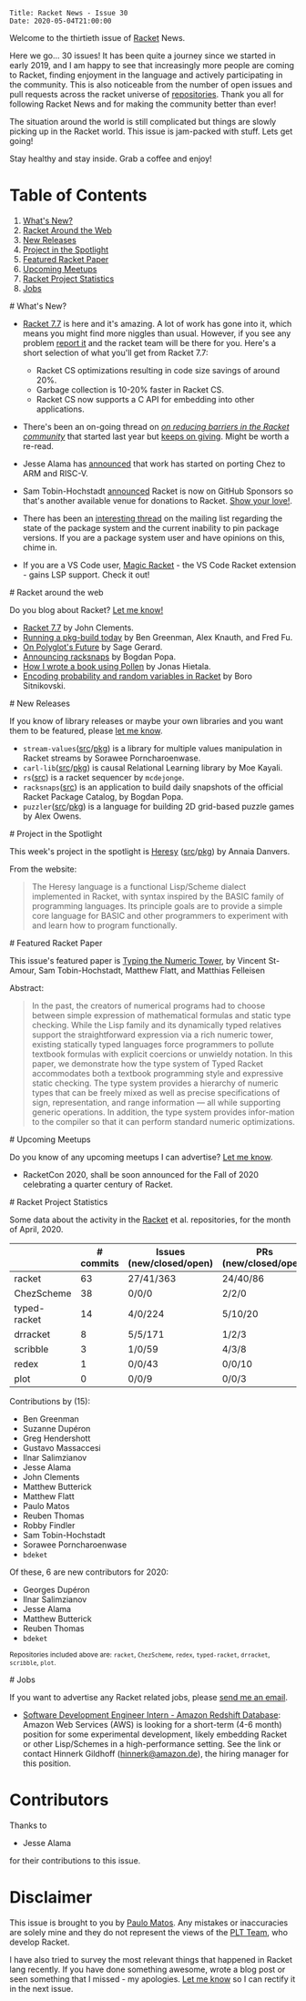     Title: Racket News - Issue 30
    Date: 2020-05-04T21:00:00

Welcome to the thirtieth issue of [Racket](https://www.racket-lang.org) News. 

Here we go... 30 issues! It has been quite a journey since we started in early 2019, and I am happy to see that increasingly more people are coming to Racket, finding enjoyment in the language and actively participating in the community. This is also noticeable from the number of open issues and pull requests across the racket universe of [repositories](https://github.com/racket). Thank you all for following Racket News and for making the community better than ever!

The situation around the world is still complicated but things are slowly picking up in the Racket world. This issue is jam-packed with stuff. Lets get going!

Stay healthy and stay inside. 
Grab a coffee and enjoy!

# Table of Contents

1. [What's New?](#whatsnew)
2. [Racket Around the Web](#aroundtheweb)
3. [New Releases](#newreleases)
4. [Project in the Spotlight](#spotlight)
5. [Featured Racket Paper](#featuredpaper)
6. [Upcoming Meetups](#meetups)
7. [Racket Project Statistics](#stats)
8. [Jobs](#jobs)

<div id='whatsnew'/>
# What's New?

* [Racket 7.7](https://blog.racket-lang.org/2020/05/racket-v7-7.html) is here and it's amazing. A lot of work has gone into it, which means you might find more niggles than usual. However, if you see any problem [report it](https://github.com/racket/racket/issues/new) and the racket team will be there for you. Here's a short selection of what you'll get from Racket 7.7:

	* Racket CS optimizations resulting in code size savings of around 20%.
	* Garbage collection is 10-20% faster in Racket CS.
	* Racket CS now supports a C API for embedding into other applications.

* There's been an on-going thread on [*on reducing barriers in the Racket community*](https://groups.google.com/d/msg/racket-users/TU5n-Z_odLY/f2KzHK7eCQAJ) that started last year but [keeps on giving](https://groups.google.com/d/msg/racket-users/TU5n-Z_odLY/vYk1jQmLAwAJ). Might be worth a re-read.
* Jesse Alama has [announced](https://groups.google.com/d/msg/racket-dev/TaU3S0GZZbo/jtPD4IVTBwAJ) that work has started on porting Chez to ARM and RISC-V.
* Sam Tobin-Hochstadt [announced](https://groups.google.com/d/msg/racket-dev/RjbOMW-Xmk8/Z_C4oJcIBQAJ) Racket is now on GitHub Sponsors so that's another available venue for donations to Racket. [Show your love!](https://github.com/sponsors/racket/).
* There has been an [interesting thread](https://groups.google.com/d/msg/racket-users/4iI-SanIbzk/Lb-QzsfuBwAJ) on the mailing list regarding the state of the package system and the current inability to pin package versions. If you are a package system user and have opinions on this, chime in. 
* If you are a VS Code user, [Magic Racket](https://github.com/Eugleo/magic-racket) - the VS Code Racket extension - gains LSP support. Check it out!

<div id='aroundtheweb'/>
# Racket around the web

Do you blog about Racket? [Let me know!](mailto:pmatos@linki.tools)

* [Racket 7.7](https://blog.racket-lang.org/2020/05/racket-v7-7.html) by John Clements.
* [Running a pkg-build today](https://blog.racket-lang.org/2020/03/running-pkg-build-today.html) by Ben Greenman, Alex Knauth, and Fred Fu.
* [On Polyglot's Future](https://sagegerard.com/polyglot3-package-nightmare.html) by Sage Gerard.
* [Announcing racksnaps](https://defn.io/2020/05/03/ann-racksnaps/) by Bogdan Popa.
* [How I wrote a book using Pollen](https://www.jonashietala.se/blog/2020/05/03/how_i_wrote_my_book_using_pollen/) by Jonas Hietala.
* [Encoding probability and random variables in Racket](https://bor0.wordpress.com/2020/04/05/encoding-probability-and-random-variables-in-racket/) by Boro Sitnikovski.

<div id='newreleases'/>
# New Releases

If you know of library releases or maybe your own libraries and you want them to be featured, please [let me know](mailto:pmatos@linki.tools).

* `stream-values`([src](https://github.com/sorawee/stream-values/tree/master)/[pkg](https://pkgs.racket-lang.org/package/stream-values)) is a library for multiple values manipulation in Racket streams by Sorawee Porncharoenwase.
* `carl-lib`([src](https://github.com/mkyl/carl-lib/tree/master)/[pkg](https://pkgs.racket-lang.org/package/carl-lib)) is causal Relational Learning library by Moe Kayali.
* `rs`([src](https://github.com/mcdejonge/rs)) is a racket sequencer by `mcdejonge`.
* `racksnaps`([src](https://github.com/Bogdanp/racksnaps/)) is an application to build daily snapshots of the official Racket Package Catalog, by Bogdan Popa.
* `puzzler`([src](https://github.com/aowens-21/puzzler.git)/[pkg](https://pkgs.racket-lang.org/package/puzzler)) is a language for building 2D grid-based puzzle games by Alex Owens.

<div id='spotlight'/>
# Project in the Spotlight

This week's project in the spotlight is [Heresy](https://docs.racket-lang.org/heresy/index.html) ([src](https://github.com/jarcane/heresy)/[pkg](https://pkgs.racket-lang.org/package/heresy)) by Annaia Danvers.

From the website:

> The Heresy language is a functional Lisp/Scheme dialect implemented in Racket, with syntax inspired by the BASIC family of programming languages. Its principle goals are to provide a simple core language for BASIC and other programmers to experiment with and learn how to program functionally. 

<div id='featuredpaper'/>
# Featured Racket Paper

This issue's featured paper is [Typing the Numeric Tower](https://drive.google.com/file/d/1vgUuqARJK8E64mFY_eyMLzKbaSlC-ZVU/view?usp=sharing), by Vincent St-Amour, Sam Tobin-Hochstadt, Matthew Flatt, and Matthias Felleisen

Abstract:

> In the past, the creators of numerical programs had to choose between simple expression of mathematical formulas and static type checking. While the Lisp family and its dynamically typed relatives support the straightforward expression via a rich numeric tower, existing statically typed languages force programmers to pollute textbook formulas with explicit coercions or unwieldy notation. In this paper, we demonstrate how the type system of Typed Racket accommodates both a textbook programming style and expressive static checking. The type system provides a hierarchy of numeric types that can be freely mixed as well as precise specifications of sign, representation, and range information — all while supporting generic operations. In addition, the type system provides infor-mation to the compiler so that it can perform standard numeric optimizations.

<div id='meetups'/>
# Upcoming Meetups

Do you know of any upcoming meetups I can advertise? [Let me know](mailto:pmatos@linki.tools).

* RacketCon 2020, shall be soon announced for the Fall of 2020 celebrating a quarter century of Racket.

<div id='stats'/>
# Racket Project Statistics

Some data about the activity in the [Racket](https://github.com/racket) et al. repositories, for the month of April, 2020.

<!-- Repo racket -->
<!-- # Commits: 63 -->
<!-- Issues: 27/41/363 -->
<!-- PRs: 24/40/86 -->

<!-- Repo ChezScheme -->
<!-- # Commits: 38 -->
<!-- Issues: 0/0/0 -->
<!-- PRs: 2/2/0 -->

<!-- Repo typed-racket -->
<!-- # Commits: 14 -->
<!-- Issues: 4/0/224 -->
<!-- PRs: 5/10/20 -->

<!-- Repo drracket -->
<!-- # Commits: 8 -->
<!-- Issues: 5/5/171 -->
<!-- PRs: 1/2/3 -->

<!-- Repo scribble -->
<!-- # Commits: 3 -->
<!-- Issues: 1/0/59 -->
<!-- PRs: 4/3/8 -->

<!-- Repo redex -->
<!-- # Commits: 1 -->
<!-- Issues: 0/0/43 -->
<!-- PRs: 0/0/10 -->

<!-- Repo plot -->
<!-- # Commits: 0 -->
<!-- Issues: 0/0/9 -->
<!-- PRs: 0/0/3 -->

<div class="table-wrapper">
<table class="fl-table">
<thead>
<tr><th></th><th># commits</th><th>Issues (new/closed/open)</th><th>PRs (new/closed/open)</th></tr>
</thead>
<tr><td>racket</td><td>63</td>           <td>27/41/363</td>        <td>24/40/86</td></tr>
<tr><td>ChezScheme</td><td>38</td>       <td>0/0/0</td>            <td>2/2/0</td></tr>
<tr><td>typed-racket</td><td>14</td>     <td>4/0/224</td>          <td>5/10/20</td></tr>
<tr><td>drracket</td><td>8</td>          <td>5/5/171</td>          <td>1/2/3</td></tr>
<tr><td>scribble</td><td>3</td>          <td>1/0/59</td>           <td>4/3/8</td></tr>
<tr><td>redex</td><td>1</td>             <td>0/0/43</td>           <td>0/0/10</td></tr>
<tr><td>plot</td><td>0</td>              <td>0/0/9</td>            <td>0/0/3</td></tr>
</table>
</div>

Contributions by (15):

* Ben Greenman
* Suzanne Dupéron
* Greg Hendershott
* Gustavo Massaccesi
* Ilnar Salimzianov
* Jesse Alama
* John Clements
* Matthew Butterick
* Matthew Flatt
* Paulo Matos
* Reuben Thomas
* Robby Findler
* Sam Tobin-Hochstadt
* Sorawee Porncharoenwase
* `bdeket`

Of these, 6 are new contributors for 2020:

* Georges Dupéron
* Ilnar Salimzianov
* Jesse Alama
* Matthew Butterick
* Reuben Thomas
* `bdeket`

<small>Repositories included above are: `racket`, `ChezScheme`, `redex`, `typed-racket`, `drracket`, `scribble`, `plot`.</small>

<div id='jobs'/>
# Jobs

If you want to advertise any Racket related jobs, please [send me an email](mailto:pmatos@linki.tools).

* [Software Development Engineer Intern - Amazon Redshift Database](https://www.amazon.jobs/en-gb/jobs/995325/software-development-engineer-intern-amazon-redshift-database): Amazon Web Services (AWS) is looking for a short-term (4-6 month) position for some experimental development, likely embedding Racket or other Lisp/Schemes in a high-performance setting. See the link or contact Hinnerk Gildhoff (hinnerk@amazon.de), the hiring manager for this position.

# Contributors

Thanks to

* Jesse Alama

for their contributions to this issue.

# Disclaimer

This issue is brought to you by [Paulo Matos](mailto:pmatos@linki.tools). Any mistakes or inaccuracies are solely mine and
they do not represent the views of the [PLT Team](http://www.racket-lang.org/team.html), who develop Racket.

I have also tried to survey the most relevant things that happened in Racket lang recently. If you have done something awesome, wrote a blog post or seen something that I missed - my apologies. [Let me know](mailto:pmatos@linki.tools) so I can rectify it in the next issue.
